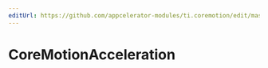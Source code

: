 ```yaml
---
editUrl: https://github.com/appcelerator-modules/ti.coremotion/edit/master/apidoc/CoreMotion.yml
---
```

# CoreMotionAcceleration

<TypeHeader/>

<ApiDocs/>

